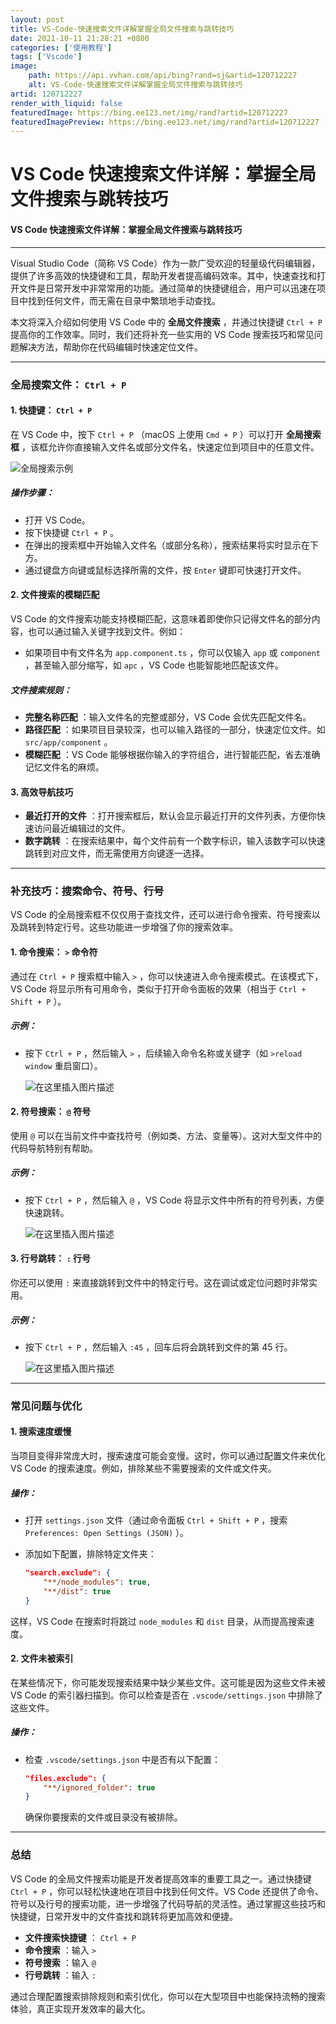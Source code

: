 ```yaml
---
layout: post
title: VS-Code-快速搜索文件详解掌握全局文件搜索与跳转技巧
date: 2021-10-11 21:28:21 +0800
categories: ['使用教程']
tags: ['Vscode']
image:
    path: https://api.vvhan.com/api/bing?rand=sj&artid=120712227
    alt: VS-Code-快速搜索文件详解掌握全局文件搜索与跳转技巧
artid: 120712227
render_with_liquid: false
featuredImage: https://bing.ee123.net/img/rand?artid=120712227
featuredImagePreview: https://bing.ee123.net/img/rand?artid=120712227
---
```


# VS Code 快速搜索文件详解：掌握全局文件搜索与跳转技巧

#### **VS Code 快速搜索文件详解：掌握全局文件搜索与跳转技巧**

---

Visual Studio Code（简称 VS Code）作为一款广受欢迎的轻量级代码编辑器，提供了许多高效的快捷键和工具，帮助开发者提高编码效率。其中，快速查找和打开文件是日常开发中非常常用的功能。通过简单的快捷键组合，用户可以迅速在项目中找到任何文件，而无需在目录中繁琐地手动查找。

本文将深入介绍如何使用 VS Code 中的
**全局文件搜索**
，并通过快捷键
`Ctrl + P`
提高你的工作效率。同时，我们还将补充一些实用的 VS Code 搜索技巧和常见问题解决方法，帮助你在代码编辑时快速定位文件。

---

### 全局搜索文件： `Ctrl + P`

#### 1. 快捷键： `Ctrl + P`

在 VS Code 中，按下
`Ctrl + P`
（macOS 上使用
`Cmd + P`
）可以打开
**全局搜索框**
，该框允许你直接输入文件名或部分文件名，快速定位到项目中的任意文件。

![全局搜索示例](https://i-blog.csdnimg.cn/blog_migrate/9a6dad31400f30a95a9816c8c1d0e93a.png)

##### 操作步骤：

* 打开 VS Code。
* 按下快捷键
  `Ctrl + P`
  。
* 在弹出的搜索框中开始输入文件名（或部分名称），搜索结果将实时显示在下方。
* 通过键盘方向键或鼠标选择所需的文件，按
  `Enter`
  键即可快速打开文件。

#### 2. 文件搜索的模糊匹配

VS Code 的文件搜索功能支持模糊匹配，这意味着即使你只记得文件名的部分内容，也可以通过输入关键字找到文件。例如：

* 如果项目中有文件名为
  `app.component.ts`
  ，你可以仅输入
  `app`
  或
  `component`
  ，甚至输入部分缩写，如
  `apc`
  ，VS Code 也能智能地匹配该文件。

##### 文件搜索规则：

* **完整名称匹配**
  ：输入文件名的完整或部分，VS Code 会优先匹配文件名。
* **路径匹配**
  ：如果项目目录较深，也可以输入路径的一部分，快速定位文件。如
  `src/app/component`
  。
* **模糊匹配**
  ：VS Code 能够根据你输入的字符组合，进行智能匹配，省去准确记忆文件名的麻烦。

#### 3. 高效导航技巧

* **最近打开的文件**
  ：打开搜索框后，默认会显示最近打开的文件列表，方便你快速访问最近编辑过的文件。
* **数字跳转**
  ：在搜索结果中，每个文件前有一个数字标识，输入该数字可以快速跳转到对应文件，而无需使用方向键逐一选择。

---

### 补充技巧：搜索命令、符号、行号

VS Code 的全局搜索框不仅仅用于查找文件，还可以进行命令搜索、符号搜索以及跳转到特定行号。这些功能进一步增强了你的搜索效率。

#### 1. 命令搜索： `>` 命令符

通过在
`Ctrl + P`
搜索框中输入
`>`
，你可以快速进入命令搜索模式。在该模式下，VS Code 将显示所有可用命令，类似于打开命令面板的效果（相当于
`Ctrl + Shift + P`
）。

##### 示例：

* 按下
  `Ctrl + P`
  ，然后输入
  `>`
  ，后续输入命令名称或关键字（如
  `>reload window`
  重启窗口）。
    
  ![在这里插入图片描述](https://i-blog.csdnimg.cn/direct/7d80e6e106394e1fbc53a536d3fbada4.png)

#### 2. 符号搜索： `@` 符号

使用
`@`
可以在当前文件中查找符号（例如类、方法、变量等）。这对大型文件中的代码导航特别有帮助。

##### 示例：

* 按下
  `Ctrl + P`
  ，然后输入
  `@`
  ，VS Code 将显示文件中所有的符号列表，方便快速跳转。
    
  ![在这里插入图片描述](https://i-blog.csdnimg.cn/direct/c2c9173747db4e6185854e86f89047c4.png)

#### 3. 行号跳转： `:` 行号

你还可以使用
`:`
来直接跳转到文件中的特定行号。这在调试或定位问题时非常实用。

##### 示例：

* 按下
  `Ctrl + P`
  ，然后输入
  `:45`
  ，回车后将会跳转到文件的第 45 行。
    
  ![在这里插入图片描述](https://i-blog.csdnimg.cn/direct/0ce5f5092f8e4ad5b0d954d3adb88c34.png)

---

### 常见问题与优化

#### 1. 搜索速度缓慢

当项目变得非常庞大时，搜索速度可能会变慢。这时，你可以通过配置文件来优化 VS Code 的搜索速度。例如，排除某些不需要搜索的文件或文件夹。

##### 操作：

* 打开
  `settings.json`
  文件（通过命令面板
  `Ctrl + Shift + P`
  ，搜索
  `Preferences: Open Settings (JSON)`
  ）。
* 添加如下配置，排除特定文件夹：

  ```json
  "search.exclude": {
      "**/node_modules": true,
      "**/dist": true
  }

  ```

这样，VS Code 在搜索时将跳过
`node_modules`
和
`dist`
目录，从而提高搜索速度。

#### 2. 文件未被索引

在某些情况下，你可能发现搜索结果中缺少某些文件。这可能是因为这些文件未被 VS Code 的索引器扫描到。你可以检查是否在
`.vscode/settings.json`
中排除了这些文件。

##### 操作：

* 检查
  `.vscode/settings.json`
  中是否有以下配置：

  ```json
  "files.exclude": {
      "**/ignored_folder": true
  }

  ```

  确保你要搜索的文件或目录没有被排除。

---

### 总结

VS Code 的全局文件搜索功能是开发者提高效率的重要工具之一。通过快捷键
`Ctrl + P`
，你可以轻松快速地在项目中找到任何文件。VS Code 还提供了命令、符号以及行号的搜索功能，进一步增强了代码导航的灵活性。通过掌握这些技巧和快捷键，日常开发中的文件查找和跳转将更加高效和便捷。

* **文件搜索快捷键**
  ：
  `Ctrl + P`
* **命令搜索**
  ：输入
  `>`
* **符号搜索**
  ：输入
  `@`
* **行号跳转**
  ：输入
  `:`

通过合理配置搜索排除规则和索引优化，你可以在大型项目中也能保持流畅的搜索体验，真正实现开发效率的最大化。
